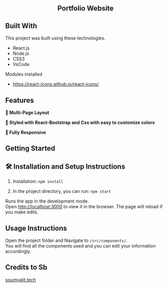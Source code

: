 <h2 align="center">
  Portfolio Website<br/>

## Built With

This project was built using these technologies.

- React.js
- Node.js
- CSS3
- VsCode

Modules installed
- https://react-icons.github.io/react-icons/

## Features

**📖 Multi-Page Layout**

**🎨 Styled with React-Bootstrap and Css with easy to customize colors**

**📱 Fully Responsive**

## Getting Started

## 🛠 Installation and Setup Instructions

1. Installation: `npm install`

2. In the project directory, you can run: `npm start`

Runs the app in the development mode.\
Open [http://localhost:3000](http://localhost:3000) to view it in the browser.
The page will reload if you make edits.

## Usage Instructions

Open the project folder and Navigate to `/src/components/`. <br/>
You will find all the components used and you can edit your information accordingly.

## Credits to Sb
 <a href="https://soumyajit.vercel.app/" target="_blank">soumyajit.tech</a> 